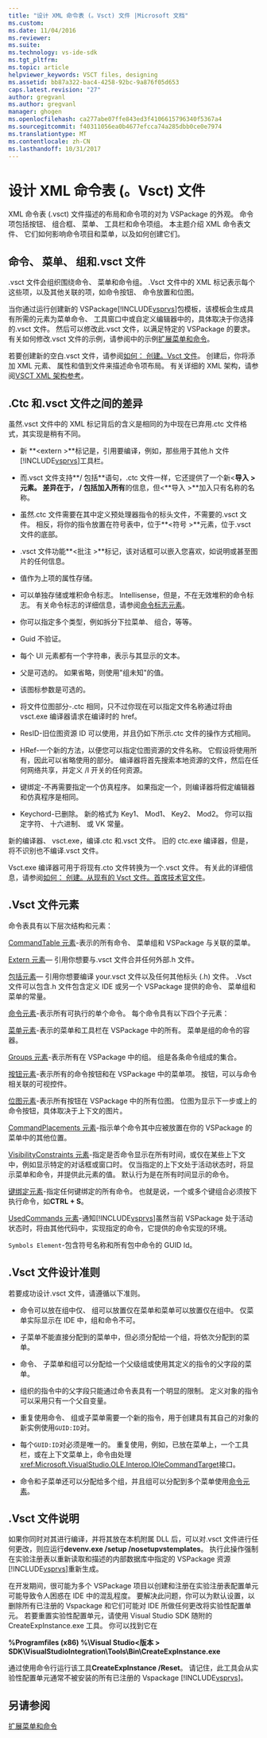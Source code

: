 ```yaml
---
title: "设计 XML 命令表 (。Vsct) 文件 |Microsoft 文档"
ms.custom: 
ms.date: 11/04/2016
ms.reviewer: 
ms.suite: 
ms.technology: vs-ide-sdk
ms.tgt_pltfrm: 
ms.topic: article
helpviewer_keywords: VSCT files, designing
ms.assetid: bb87a322-bac4-4258-92bc-9a876f05d653
caps.latest.revision: "27"
author: gregvanl
ms.author: gregvanl
manager: ghogen
ms.openlocfilehash: ca277abe07ffe843ed3f4106615796340f5367a4
ms.sourcegitcommit: f40311056ea0b4677efcca74a285dbb0ce0e7974
ms.translationtype: MT
ms.contentlocale: zh-CN
ms.lasthandoff: 10/31/2017
---
```

# <a name="designing-xml-command-table-vsct-files"></a>设计 XML 命令表 (。Vsct) 文件
XML 命令表 (.vsct) 文件描述的布局和命令项的对为 VSPackage 的外观。 命令项包括按钮、 组合框、 菜单、 工具栏和命令项组。 本主题介绍 XML 命令表文件、 它们如何影响命令项目和菜单，以及如何创建它们。  
  
## <a name="commands-menus-groups-and-the-vsct-file"></a>命令、 菜单、 组和.vsct 文件  
 .vsct 文件会组织围绕命令、 菜单和命令组。 .Vsct 文件中的 XML 标记表示每个这些项，以及其他关联的项，如命令按钮、 命令放置和位图。  
  
 当你通过运行创建新的 VSPackage[!INCLUDE[vsprvs](../../code-quality/includes/vsprvs_md.md)]包模板，该模板会生成具有所需的元素为菜单命令、 工具窗口中或自定义编辑器中的，具体取决于你选择的.vsct 文件。 然后可以修改此.vsct 文件，以满足特定的 VSPackage 的要求。 有关如何修改.vsct 文件的示例，请参阅中的示例[扩展菜单和命令](../../extensibility/extending-menus-and-commands.md)。  
  
 若要创建新的空白.vsct 文件，请参阅[如何： 创建。Vsct 文件](../../extensibility/internals/how-to-create-a-dot-vsct-file.md)。 创建后，你将添加 XML 元素、 属性和值到文件来描述命令项布局。 有关详细的 XML 架构，请参阅[VSCT XML 架构参考](../../extensibility/vsct-xml-schema-reference.md)。  
  
## <a name="differences-between-ctc-and-vsct-files"></a>.Ctc 和.vsct 文件之间的差异  
 虽然.vsct 文件中的 XML 标记背后的含义是相同的为中现在已弃用.ctc 文件格式，其实现是稍有不同。  
  
-   新 **\<extern >**标记是，引用要编译，例如，那些用于其他.h 文件[!INCLUDE[vsprvs](../../code-quality/includes/vsprvs_md.md)]工具栏。  
  
-   而.vsct 文件支持**/ 包括**语句，.ctc 文件一样，它还提供了一个新\<**导入 >**元素。 差异在于， **/ 包括**加入**所有**的信息，但\<**导入 >**加入只有名称的名称。  
  
-   虽然.ctc 文件需要在其中定义预处理器指令的标头文件，不需要的.vsct 文件。 相反，将你的指令放置在符号表中，位于**\<符号 >**元素，位于.vsct 文件的底部。  
  
-   .vsct 文件功能**\<批注 >**标记，该对话框可以嵌入您喜欢，如说明或甚至图片的任何信息。  
  
-   值作为上项的属性存储。  
  
-   可以单独存储或堆积命令标志。  Intellisense，但是，不在无效堆积的命令标志。 有关命令标志的详细信息，请参阅[命令标志元素](../../extensibility/command-flag-element.md)。  
  
-   你可以指定多个类型，例如拆分下拉菜单、 组合，等等。  
  
-   Guid 不验证。  
  
-   每个 UI 元素都有一个字符串，表示与其显示的文本。  
  
-   父是可选的。 如果省略，则使用"组未知"的值。  
  
-   该图标参数是可选的。  
  
-   将文件位图部分-.ctc 相同，只不过你现在可以指定文件名称通过将由 vsct.exe 编译器请求在编译时的 href。  
  
-   ResID-旧位图资源 ID 可以使用，并且仍如下所示.ctc 文件的操作方式相同。  
  
-   HRef-一个新的方法，以便您可以指定位图资源的文件名称。 它假设将使用所有，因此可以省略使用的部分。 编译器将首先搜索本地资源的文件，然后在任何网络共享，并定义 /I 开关的任何资源。  
  
-   键绑定-不再需要指定一个仿真程序。 如果指定一个，则编译器将假定编辑器和仿真程序是相同。  
  
-   Keychord-已删除。 新的格式为 Key1、 Mod1、 Key2、 Mod2。  你可以指定字符、 十六进制、 或 VK 常量。  
  
 新的编译器、 vsct.exe，编译.ctc 和.vsct 文件。 旧的 ctc.exe 编译器，但是，将不识别也不编译.vsct 文件。  
  
 Vsct.exe 编译器可用于将现有.cto 文件转换为一个.vsct 文件。 有关此的详细信息，请参阅[如何： 创建。从现有的 Vsct 文件。首席技术官文件](../../extensibility/internals/how-to-create-a-dot-vsct-file.md#how-to-create-a-dot-vsct-file-from-an-existing-dot-cto-file)。  
  
## <a name="the-vsct-file-elements"></a>.Vsct 文件元素  
 命令表具有以下层次结构和元素：  
  
 [CommandTable 元素](../../extensibility/commandtable-element.md)-表示的所有命令、 菜单组和 VSPackage 与关联的菜单。  
  
 [Extern 元素](../../extensibility/extern-element.md)— 引用你想要与.vsct 文件合并任何外部.h 文件。  
  
 [包括元素](../../extensibility/include-element.md)— 引用你想要编译 your.vsct 文件以及任何其他标头 (.h) 文件。 .Vsct 文件可以包含.h 文件包含定义 IDE 或另一个 VSPackage 提供的命令、 菜单组和菜单的常量。  
  
 [命令元素](../../extensibility/commands-element.md)-表示所有可执行的单个命令。 每个命令具有以下四个子元素：  
  
 [菜单元素](../../extensibility/menus-element.md)-表示的菜单和工具栏在 VSPackage 中的所有。 菜单是组的命令的容器。  
  
 [Groups 元素](../../extensibility/groups-element.md)-表示所有在 VSPackage 中的组。 组是各条命令组成的集合。  
  
 [按钮元素](../../extensibility/buttons-element.md)-表示所有的命令按钮和在 VSPackage 中的菜单项。 按钮，可以与命令相关联的可视控件。  
  
 [位图元素](../../extensibility/bitmaps-element.md)-表示所有按钮在 VSPackage 中的所有位图。 位图为显示下一步或上的命令按钮，具体取决于上下文的图片。  
  
 [CommandPlacements 元素](../../extensibility/commandplacements-element.md)-指示单个命令其中应被放置在你的 VSPackage 的菜单中的其他位置。  
  
 [VisibilityConstraints 元素](../../extensibility/visibilityconstraints-element.md)-指定是否命令显示在所有时间，或仅在某些上下文中，例如显示特定的对话框或窗口时。 仅当指定的上下文处于活动状态时，将显示菜单和命令，并提供此元素的值。 默认行为是在所有时间显示的命令。  
  
 [键绑定元素](../../extensibility/keybindings-element.md)-指定任何键绑定的所有命令。 也就是说，一个或多个键组合必须按下执行命令，如**CTRL + S**。  
  
 [UsedCommands 元素](../../extensibility/usedcommands-element.md)-通知[!INCLUDE[vsprvs](../../code-quality/includes/vsprvs_md.md)]虽然当前 VSPackage 处于活动状态时，将由其他代码中，实现指定的命令，它提供的命令实现的环境。  
  
 `Symbols Element`-包含符号名称和所有包中命令的 GUID Id。  
  
## <a name="vsct-file-design-guidelines"></a>.Vsct 文件设计准则  
 若要成功设计.vsct 文件，请遵循以下准则。  
  
-   命令可以放在组中仅、 组可以放置仅在菜单和菜单可以放置仅在组中。 仅菜单实际显示在 IDE 中，组和命令不可。  
  
-   子菜单不能直接分配到的菜单中，但必须分配给一个组，将依次分配到的菜单。  
  
-   命令、 子菜单和组可以分配给一个父级组或使用其定义的指令的父字段的菜单。  
  
-   组织的指令中的父字段只能通过命令表具有一个明显的限制。 定义对象的指令可以采用只有一个父自变量。  
  
-   重复使用命令、 组或子菜单需要一个新的指令，用于创建具有其自己的对象的新实例使用`GUID:ID`对。  
  
-   每个`GUID:ID`对必须是唯一的。 重复使用，例如，已放在菜单上，一个工具栏，或在上下文菜单上，命令由处理<xref:Microsoft.VisualStudio.OLE.Interop.IOleCommandTarget>接口。  
  
-   命令和子菜单还可以分配给多个组，并且组可以分配到多个菜单使用[命令元素](../../extensibility/commands-element.md)。  
  
## <a name="vsct-file-notes"></a>.Vsct 文件说明  
 如果你同时对其进行编译，并将其放在本机附属 DLL 后，可以对.vsct 文件进行任何更改，则应运行**devenv.exe /setup /nosetupvstemplates**。 执行此操作强制在实验注册表以重新读取和描述的内部数据库中指定的 VSPackage 资源[!INCLUDE[vsprvs](../../code-quality/includes/vsprvs_md.md)]重新生成。  
  
 在开发期间，很可能为多个 VSPackage 项目以创建和注册在实验注册表配置单元可能导致令人困惑在 IDE 中的混乱程度。 要解决此问题，你可以为默认设置，以删除所有已注册的 Vspackage 和它们可能对 IDE 所做任何更改将实验性配置单元。 若要重置实验性配置单元，请使用 Visual Studio SDK 随附的 CreateExpInstance.exe 工具。 你可以找到它在  
  
 **%Programfiles (x86) %\Visual Studio\<版本 > SDK\VisualStudioIntegration\Tools\Bin\CreateExpInstance.exe**  
  
 通过使用命令行运行该工具**CreateExpInstance /Reset**。 请记住，此工具会从实验性配置单元通常不被安装的所有已注册的 Vspackage [!INCLUDE[vsprvs](../../code-quality/includes/vsprvs_md.md)]。  
  
## <a name="see-also"></a>另请参阅  
 [扩展菜单和命令](../../extensibility/extending-menus-and-commands.md)